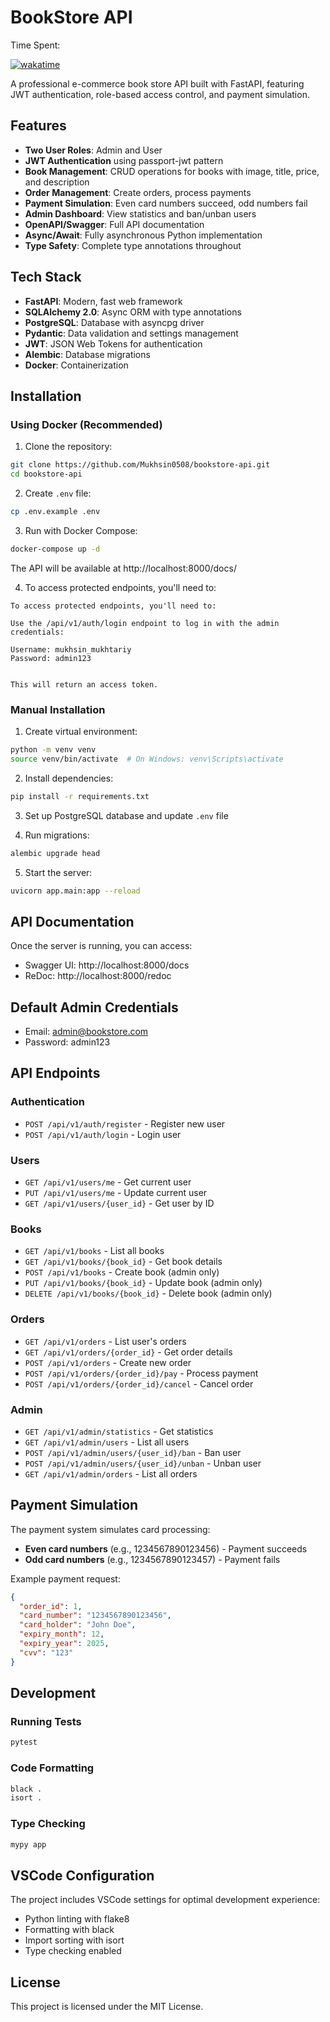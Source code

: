 # BookStore API

Time Spent: 

<a href="https://wakatime.com/badge/user/60731bfe-5801-4003-b6ab-b7db12ed73d0/project/b043173b-3eff-40fd-9a75-9812768a1c1f"><img src="https://wakatime.com/badge/user/60731bfe-5801-4003-b6ab-b7db12ed73d0/project/b043173b-3eff-40fd-9a75-9812768a1c1f.svg" alt="wakatime"></a>

A professional e-commerce book store API built with FastAPI, featuring JWT authentication, role-based access control, and payment simulation.

## Features

- **Two User Roles**: Admin and User
- **JWT Authentication** using passport-jwt pattern
- **Book Management**: CRUD operations for books with image, title, price, and description
- **Order Management**: Create orders, process payments
- **Payment Simulation**: Even card numbers succeed, odd numbers fail
- **Admin Dashboard**: View statistics and ban/unban users
- **OpenAPI/Swagger**: Full API documentation
- **Async/Await**: Fully asynchronous Python implementation
- **Type Safety**: Complete type annotations throughout

## Tech Stack

- **FastAPI**: Modern, fast web framework
- **SQLAlchemy 2.0**: Async ORM with type annotations
- **PostgreSQL**: Database with asyncpg driver
- **Pydantic**: Data validation and settings management
- **JWT**: JSON Web Tokens for authentication
- **Alembic**: Database migrations
- **Docker**: Containerization

## Installation

### Using Docker (Recommended)

1. Clone the repository:
```bash
git clone https://github.com/Mukhsin0508/bookstore-api.git
cd bookstore-api
```

2. Create `.env` file:
```bash
cp .env.example .env
```

3. Run with Docker Compose:
```bash
docker-compose up -d
```

The API will be available at http://localhost:8000/docs/

4. To access protected endpoints, you'll need to:
```text
To access protected endpoints, you'll need to:

Use the /api/v1/auth/login endpoint to log in with the admin credentials:

Username: mukhsin_mukhtariy
Password: admin123


This will return an access token.
```


### Manual Installation

1. Create virtual environment:
```bash
python -m venv venv
source venv/bin/activate  # On Windows: venv\Scripts\activate
```

2. Install dependencies:
```bash
pip install -r requirements.txt
```

3. Set up PostgreSQL database and update `.env` file

4. Run migrations:
```bash
alembic upgrade head
```

5. Start the server:
```bash
uvicorn app.main:app --reload
```

## API Documentation

Once the server is running, you can access:
- Swagger UI: http://localhost:8000/docs
- ReDoc: http://localhost:8000/redoc

## Default Admin Credentials

- Email: admin@bookstore.com
- Password: admin123

## API Endpoints

### Authentication
- `POST /api/v1/auth/register` - Register new user
- `POST /api/v1/auth/login` - Login user

### Users
- `GET /api/v1/users/me` - Get current user
- `PUT /api/v1/users/me` - Update current user
- `GET /api/v1/users/{user_id}` - Get user by ID

### Books
- `GET /api/v1/books` - List all books
- `GET /api/v1/books/{book_id}` - Get book details
- `POST /api/v1/books` - Create book (admin only)
- `PUT /api/v1/books/{book_id}` - Update book (admin only)
- `DELETE /api/v1/books/{book_id}` - Delete book (admin only)

### Orders
- `GET /api/v1/orders` - List user's orders
- `GET /api/v1/orders/{order_id}` - Get order details
- `POST /api/v1/orders` - Create new order
- `POST /api/v1/orders/{order_id}/pay` - Process payment
- `POST /api/v1/orders/{order_id}/cancel` - Cancel order

### Admin
- `GET /api/v1/admin/statistics` - Get statistics
- `GET /api/v1/admin/users` - List all users
- `POST /api/v1/admin/users/{user_id}/ban` - Ban user
- `POST /api/v1/admin/users/{user_id}/unban` - Unban user
- `GET /api/v1/admin/orders` - List all orders

## Payment Simulation

The payment system simulates card processing:
- **Even card numbers** (e.g., 1234567890123456) - Payment succeeds
- **Odd card numbers** (e.g., 1234567890123457) - Payment fails

Example payment request:
```json
{
  "order_id": 1,
  "card_number": "1234567890123456",
  "card_holder": "John Doe",
  "expiry_month": 12,
  "expiry_year": 2025,
  "cvv": "123"
}
```

## Development

### Running Tests
```bash
pytest
```

### Code Formatting
```bash
black .
isort .
```

### Type Checking
```bash
mypy app
```

## VSCode Configuration

The project includes VSCode settings for optimal development experience:
- Python linting with flake8
- Formatting with black
- Import sorting with isort
- Type checking enabled

## License

This project is licensed under the MIT License.